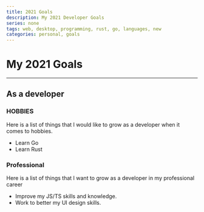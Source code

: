```yaml
---
title: 2021 Goals
description: My 2021 Developer Goals
series: none
tags: web, desktop, programming, rust, go, languages, new
categories: personal, goals
---
```


# My 2021 Goals
---
## As a developer

### HOBBIES
Here is a list of things that I would like to grow as a developer when it comes to hobbies.
- Learn Go
- Learn Rust

### Professional
Here is a list of things that I want to grow as a developer in my professional career
- Improve my JS/TS skills and knowledge.
- Work to better my UI design skills.
